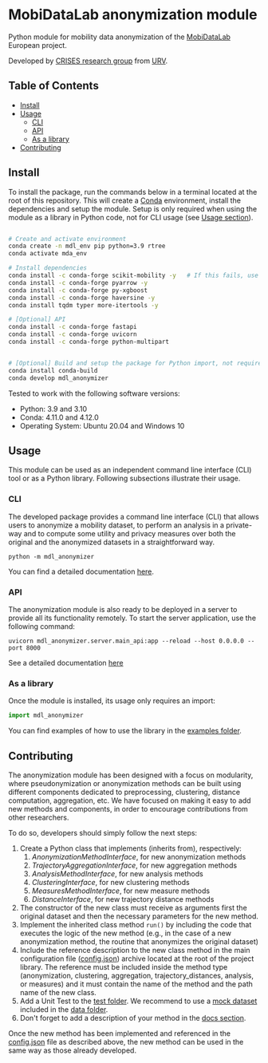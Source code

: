 # MobiDataLab anonymization module
Python module for mobility data anonymization of the [MobiDataLab](https://mobidatalab.eu/) European project.

Developed by [CRISES research group](https://crises-deim.urv.cat/web/) from [URV](https://www.urv.cat/en/).


## Table of Contents
- [Install](#install)
- [Usage](#usage)
  - [CLI](#cli)
  - [API](#api)
  - [As a library](#as-a-library)
- [Contributing](#contributing)

## Install
To install the package, run the commands below in a terminal located at the root of this repository.
This will create a <a href="https://docs.conda.io/projects/conda/en/latest/">Conda</a> environment, install the dependencies and setup the module.
Setup is only required when using the module as a library in Python code, not for CLI usage (see [Usage section](#usage)).
```bash

# Create and activate environment
conda create -n mdl_env pip python=3.9 rtree
conda activate mda_env

# Install dependencies
conda install -c conda-forge scikit-mobility -y   # If this fails, use "pip install scikit-mobility"
conda install -c conda-forge pyarrow -y
conda install -c conda-forge py-xgboost
conda install -c conda-forge haversine -y
conda install tqdm typer more-itertools -y

# [Optional] API
conda install -c conda-forge fastapi
conda install -c conda-forge uvicorn
conda install -c conda-forge python-multipart


# [Optional] Build and setup the package for Python import, not required for CLI usage
conda install conda-build
conda develop mdl_anonymizer
```

Tested to work with the following software versions:
* Python: 3.9 and 3.10
* Conda: 4.11.0 and 4.12.0
* Operating System: Ubuntu 20.04 and Windows 10

## Usage
This module can be used as an independent command line interface (CLI) tool or as a Python library.
Following subsections illustrate their usage.

### CLI
The developed package provides a command line interface (CLI) that allows users to anonymize a mobility dataset, to perform an analysis in a private-way and to compute some utility and privacy measures over both the original and the anonymized datasets in a straightforward way. 
```
python -m mdl_anonymizer
```
You can find a detailed documentation [here](docs/README.md).

### API

The anonymization module is also ready to be deployed in a server to provide all its functionality remotely.
To start the server application, use the following command:

```
uvicorn mdl_anonymizer.server.main_api:app --reload --host 0.0.0.0 --port 8000
```

See a detailed documentation [here](docs/API.md)

### As a library
Once the module is installed, its usage only requires an import:

```python
import mdl_anonymizer
```
You can find examples of how to use the library in the [examples folder](examples).

## Contributing
The anonymization module has been designed with a focus on modularity, where pseudonymization or anonymization methods can be built using different components dedicated to preprocessing, clustering, distance computation, aggregation, etc. We have focused on making it easy to add new methods and components, in order to encourage contributions from other researchers.

To do so, developers should simply follow the next steps:
1. Create a Python class that implements (inherits from), respectively:
   1.	*AnonymizationMethodInterface*, for new anonymization methods
   2.	*TrajectoryAggregationInterface*, for new aggregation methods
   3.	*AnalysisMethodInterface*, for new analysis methods
   4.	*ClusteringInterface*, for new clustering methods
   5.	*MeasuresMethodInterface*, for new measure methods
   6.	*DistanceInterface*, for new trajectory distance methods
2. The constructor of the new class must receive as arguments first the original dataset and then the necessary parameters for the new method.
3. Implement the inherited class method `run()` by including the code that executes the logic of the new method (e.g., in the case of a new anonymization method, the routine that anonymizes the original dataset)
4. Include the reference description to the new class method in the main configuration file ([config.json](mdl_anonymizer/config.json)) archive located at the root of the project library. The reference must be included inside the method type (anonymization, clustering, aggregation, trajectory_distances, analysis, or measures) and it must contain the name of the method and the path name of the new class.
5. Add a Unit Test to the [test folder](tests). We recommend to use a [mock dataset](examples/data/mock_dataset.csv) included in the [data folder](examples/data).
6. Don't forget to add a description of your method in the [docs section](docs).

Once the new method has been implemented and referenced in the [config.json](mdl_anonymizer/config.json) file as described above, the new method can be used in the same way as those already developed.  

